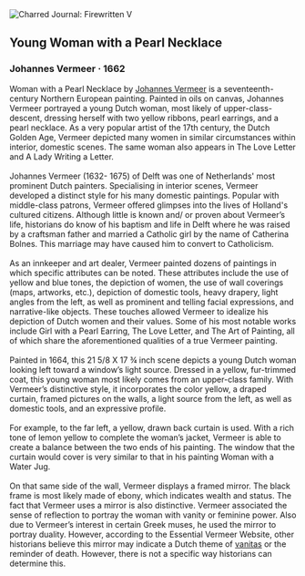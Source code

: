 <div class="artwork-of-the-day">
  <div class="container">
    <div class="img-wrapper">
      <img
        src="https://uploads3.wikiart.org/images/johannes-vermeer/young-woman-with-a-pearl-necklace.jpg!Large.jpg"
        alt="Charred Journal: Firewritten V" />
    </div>
    <div class="artwork-detail">
      <div class="artwork-origin"> 
        <h2 class="artwork-name">Young Woman with a Pearl Necklace</h2>
        <h3 class="artist">
          Johannes Vermeer
                    ·  1662
        </h3>
      </div>
      <p class="description">
        <span class="artwork-description-text ng-binding" ng-bind-html="viewModel.ArtworkOfTheDay.Description | unsafe">Woman with a Pearl Necklace by <a target="_blank" href="/en/johannes-vermeer">Johannes Vermeer</a> is a seventeenth-century Northern European painting. Painted in oils on canvas, Johannes Vermeer portrayed a young Dutch woman, most likely of upper-class-descent, dressing herself with two yellow ribbons, pearl earrings, and a pearl necklace. As a very popular artist of the 17th century, the Dutch Golden Age, Vermeer depicted many women in similar circumstances within interior, domestic scenes. The same woman also appears in The Love Letter and A Lady Writing a Letter.
<br>
<br>Johannes Vermeer (1632- 1675) of Delft was one of Netherlands' most prominent Dutch painters. Specialising in interior scenes, Vermeer developed a distinct style for his many domestic paintings. Popular with middle-class patrons, Vermeer offered glimpses into the lives of Holland's cultured citizens. Although little is known and/ or proven about Vermeer’s life, historians do know of his baptism and life in Delft where he was raised by a craftsman father and married a Catholic girl by the name of Catherina Bolnes. This marriage may have caused him to convert to Catholicism.
<br>
<br>As an innkeeper and art dealer, Vermeer painted dozens of paintings in which specific attributes can be noted. These attributes include the use of yellow and blue tones, the depiction of women, the use of wall coverings (maps, artworks, etc.), depiction of domestic tools, heavy drapery, light angles from the left, as well as prominent and telling facial expressions, and narrative-like objects. These touches allowed Vermeer to idealize his depiction of Dutch women and their values. Some of his most notable works include Girl with a Pearl Earring, The Love Letter, and The Art of Painting, all of which share the aforementioned qualities of a true Vermeer painting.
<br>
<br>Painted in 1664, this 21 5/8 X 17 ¾ inch scene depicts a young Dutch woman looking left toward a window’s light source. Dressed in a yellow, fur-trimmed coat, this young woman most likely comes from an upper-class family. With Vermeer’s distinctive style, it incorporates the color yellow, a draped curtain, framed pictures on the walls, a light source from the left, as well as domestic tools, and an expressive profile.
<br>
<br>For example, to the far left, a yellow, drawn back curtain is used. With a rich tone of lemon yellow to complete the woman’s jacket, Vermeer is able to create a balance between the two ends of his painting. The window that the curtain would cover is very similar to that in his painting Woman with a Water Jug.
<br>
<br>On that same side of the wall, Vermeer displays a framed mirror. The black frame is most likely made of ebony, which indicates wealth and status. The fact that Vermeer uses a mirror is also distinctive. Vermeer associated the sense of reflection to portray the woman with vanity or feminine power. Also due to Vermeer’s interest in certain Greek muses, he used the mirror to portray duality. However, according to the Essential Vermeer Website, other historians believe this mirror may indicate a Dutch theme of <a target="_blank" href="/en/paintings-by-genre/vanitas">vanitas</a> or the reminder of death. However, there is not a specific way historians can determine this.</span>
                        <div class="text-shadow-container" ng-show="showShadow" style=""></div>
      </p>
    </div>
  </div>

</div>
